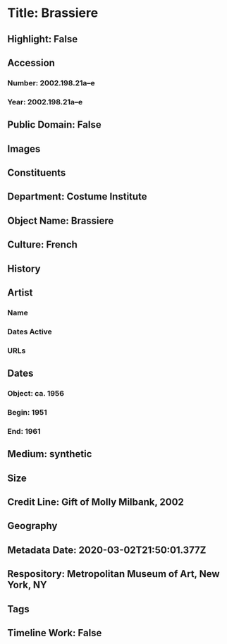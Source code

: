 # Title: Brassiere
## Highlight: False
## Accession
### Number: 2002.198.21a–e
### Year: 2002.198.21a–e
## Public Domain: False
## Images
## Constituents
## Department: Costume Institute
## Object Name: Brassiere
## Culture: French
## History
## Artist
### Name
### Dates Active
### URLs
## Dates
### Object: ca. 1956
### Begin: 1951
### End: 1961
## Medium: synthetic
## Size
## Credit Line: Gift of Molly Milbank, 2002
## Geography
## Metadata Date: 2020-03-02T21:50:01.377Z
## Respository: Metropolitan Museum of Art, New York, NY
## Tags
## Timeline Work: False